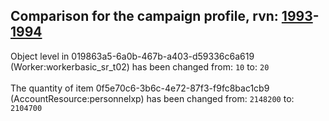 ## Comparison for the campaign profile, rvn: [1993](https://github.com/PRO100KatYT/FortniteProfileRevisions/tree/main/profiles/campaign/1993%20campaign.json)-[1994](https://github.com/PRO100KatYT/FortniteProfileRevisions/tree/main/profiles/campaign/1994%20campaign.json)

Object level in 019863a5-6a0b-467b-a403-d59336c6a619 (Worker:workerbasic_sr_t02) has been changed from: `10` to: `20`
<br><br>
The quantity of item 0f5e70c6-3b6c-4e72-87f3-f9fc8bac1cb9 (AccountResource:personnelxp) has been changed from: `2148200` to: `2104700`
<br><br>
